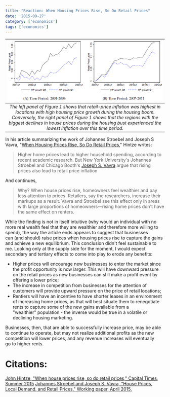 ```yaml
---
title: "Reaction: When Housing Prices Rise, So Do Retail Prices"
date: '2015-09-27'
category: ['economics']
tags: ['economics']
---
```

|![](./stroebel-fig1-26-jan.png)|
|:---:|
| *The left panel of Figure 1 shows that retail-price inflation was highest in locations with high housing price growth during the housing boom.  Conversely, the right panel of Figure 1 shows that the regions with the biggest declines in house prices during the housing bust experienced the lowest inflation over this time period.* |

In his article summarizing the work of Johannes Stroebel and Joseph S Vavra, "[When Housing Prices Rise, So Do Retail Prices](http://www.chicagobooth.edu/capideas/magazine/summer-2015/when-house-prices-rise-so-do-retail-prices)," Hintze writes:

> Higher home prices lead to higher household spending, according to recent academic research. But New York University's Johannes Stroebel and Chicago Booth's [Joseph S. Vavra](http://www.chicagobooth.edu/faculty/directory/v/joseph-s-vavra) argue that rising prices also lead to retail price inflation

And continues,

> Why? When house prices rise, homeowners feel wealthier and pay less attention to prices. Retailers, say the researchers, increase their markups as a result. Vavra and Stroebel see this effect only in areas with large proportions of homeowners—rising home prices don't have the same effect on renters.

While the finding is not in itself intuitive (why would an individual with no more real wealth feel that they are wealthier and therefore more willing to spend), the way the article ends appears to suggest that businesses can (and should) raise prices when housing prices rise to capture the gains and achieve a new equilibrium. This conclusion didn't feel sustainable to me. Looking only at the supply side for the moment, I would expect secondary and tertiary effects to come into play to erode any benefits:

  * Higher prices will encourage new businesses to enter the market since the profit opportunity is now larger. This will have downward pressure on the retail prices as new businesses can still make a profit event by offering a lower price;
  * The increase in competition from businesses for the attention of customers will provide upward pressure on the price of retail locations;
  * Rentiers will have an incentive to have shorter leases in an environment of increasing home prices, as that will best situate them to renegotiate rents to capture some of the new gains available from a "wealthier" population - the inverse would be true in a volatile or declining housing marketing.

Businesses, then, that are able to successfully increase price, may be able to continue to operate, but may not realize additional profits as the new competition will lower prices, and any revenue increases will eventually go to higher rents.

# Citations:
[John Hintze, "When house prices rise, so do retail prices," Capital Times, Summer 2015](http://www.chicagobooth.edu/capideas/magazine/summer-2015/when-house-prices-rise-so-do-retail-prices) [Johannes Stroebel and Joseph S. Vavra, "House Prices, Local Demand, and Retail Prices," Working paper, April 2015.](http://www.nber.org/papers/w20710)